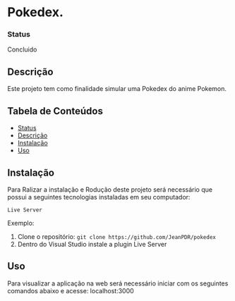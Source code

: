# Pokedex. 

### Status 
<p>Concluido</p>

## Descrição
Este projeto tem como finalidade simular uma Pokedex do anime Pokemon.

## Tabela de Conteúdos
- [Status](#status)
- [Descrição](#descrição)
- [Instalação](#instalação)
- [Uso](#uso)

## Instalação

Para Ralizar a instalação e Rodução deste projeto será necessário que possui a seguintes tecnologias instaladas em seu computador:

`Live Server`

Exemplo:

1. Clone o repositório: `git clone https://github.com/JeanPDR/pokedex`
2. Dentro do Visual Studio instale a plugin Live Server

## Uso

Para visualizar a aplicação na web será necessário iniciar com os seguintes comandos abaixo e acesse: localhost:3000
